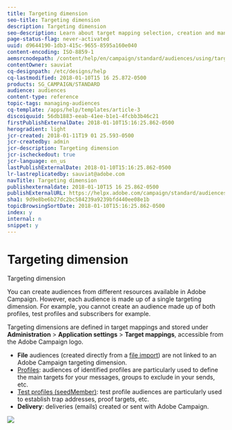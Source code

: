 ```yaml
---
title: Targeting dimension
seo-title: Targeting dimension
description: Targeting dimension
seo-description: Learn about target mapping selection, creation and management in Adobe Campaign.
page-status-flag: never-activated
uuid: d9644190-1db3-415c-9655-8595a160e040
content-encoding: ISO-8859-1
aemsrcnodepath: /content/help/en/campaign/standard/audiences/using/targeting-dimension
contentOwner: sauviat
cq-designpath: /etc/designs/help
cq-lastmodified: 2018-01-10T15 16 25.872-0500
products: SG_CAMPAIGN/STANDARD
audience: audiences
content-type: reference
topic-tags: managing-audiences
cq-template: /apps/help/templates/article-3
discoiquuid: 56db1883-eeab-41ee-b1e1-4fcbb3b46c21
firstPublishExternalDate: 2018-01-10T15:16:25.862-0500
herogradient: light
jcr-created: 2018-01-11T19 01 25.593-0500
jcr-createdby: admin
jcr-description: Targeting dimension
jcr-ischeckedout: true
jcr-language: en_us
lastPublishExternalDate: 2018-01-10T15:16:25.862-0500
lr-lastreplicatedby: sauviat@adobe.com
navTitle: Targeting dimension
publishexternaldate: 2018-01-10T15 16 25.862-0500
publishExternalURL: https://helpx.adobe.com/campaign/standard/audiences/using/targeting-dimension.html
sha1: 9d9e8be6b27dc2bc584239a9239bfd440ee08e1b
topicBrowsingSortDate: 2018-01-10T15:16:25.862-0500
index: y
internal: n
snippet: y
---
```


# Targeting dimension

Targeting dimension

You can create audiences from different resources available in Adobe Campaign. However, each audience is made up of a single targeting dimension. For example, you cannot create an audience made up of both profiles, test profiles and subscribers for example.

Targeting dimensions are defined in target mappings and stored under **Administration** > **Application settings** > **Target mappings**, accessible from the Adobe Campaign logo.

* **File** audiences (created directly from a [file import](../../automating/using/use-case--importing-profiles.md)) are not linked to an Adobe Campaign targeting dimension.
* [Profiles](../../audiences/using/about-profiles.md): audiences of identified profiles are particularly used to define the main targets for your messages, groups to exclude in your sends, etc.
* [Test profiles (seedMember)](../../sending/using/managing-test-profiles-and-sending-proofs.md#about-test-profiles): test profile audiences are particularly used to establish trap addresses, proof targets, etc.
* **Delivery**: deliveries (emails) created or sent with Adobe Campaign.

![](assets/audience_resource_selection.png)

